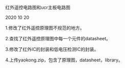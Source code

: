 红外遥控电路图和ucr主板电路图

2020 10 20

1.修改了红外遥控原理图不规范的地方。

2.查找了红外遥控原理图中每一个元件的datasheet。

3.修改了红外IC的封装和低电压检测IC的封装。

4.上传yaokong.zip，包含了原理图，datasheet，library。

